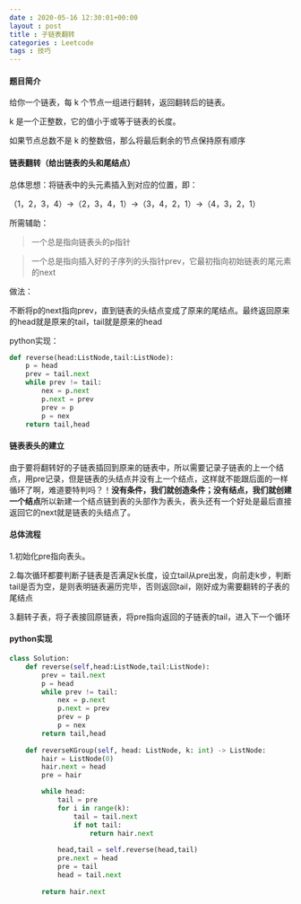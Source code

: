 ```yaml
---
date : 2020-05-16 12:30:01+00:00
layout : post
title : 子链表翻转
categories : Leetcode
tags : 技巧
---
```

#### 题目简介
给你一个链表，每 k 个节点一组进行翻转，返回翻转后的链表。

k 是一个正整数，它的值小于或等于链表的长度。

如果节点总数不是 k 的整数倍，那么将最后剩余的节点保持原有顺序

#### 链表翻转（给出链表的头和尾结点）
总体思想：将链表中的头元素插入到对应的位置，即：

（1，2，3，4）->（2，3，4，1）->（3，4，2，1）->（4，3，2，1）

所需辅助：

>一个总是指向链表头的p指针

>一个总是指向插入好的子序列的头指针prev，它最初指向初始链表的尾元素的next

做法：

不断将p的next指向prev，直到链表的头结点变成了原来的尾结点。最终返回原来的head就是原来的tail，tail就是原来的head

python实现：
```python
def reverse(head:ListNode,tail:ListNode):
    p = head
    prev = tail.next
    while prev != tail:
        nex = p.next
        p.next = prev
        prev = p
        p = nex
    return tail,head
```

#### 链表表头的建立
由于要将翻转好的子链表插回到原来的链表中，所以需要记录子链表的上一个结点，用pre记录，但是链表的头结点并没有上一个结点，这样就不能跟后面的一样循环了啊，难道要特判吗？！**没有条件，我们就创造条件；没有结点，我们就创建一个结点**所以新建一个结点链到表的头部作为表头，表头还有一个好处是最后直接返回它的next就是链表的头结点了。

#### 总体流程
1.初始化pre指向表头。

2.每次循环都要判断子链表是否满足k长度，设立tail从pre出发，向前走k步，判断tail是否为空，是则表明链表遍历完毕，否则返回tail，刚好成为需要翻转的子表的尾结点

3.翻转子表，将子表接回原链表，将pre指向返回的子链表的tail，进入下一个循环

#### python实现
```python
class Solution: 
    def reverse(self,head:ListNode,tail:ListNode):
        prev = tail.next
        p = head
        while prev != tail:
            nex = p.next
            p.next = prev
            prev = p
            p = nex
        return tail,head
    
    def reverseKGroup(self, head: ListNode, k: int) -> ListNode:
        hair = ListNode(0)
        hair.next = head
        pre = hair

        while head:
            tail = pre
            for i in range(k):
                tail = tail.next
                if not tail:
                    return hair.next
            
            head,tail = self.reverse(head,tail)
            pre.next = head
            pre = tail
            head = tail.next
        
        return hair.next
```
